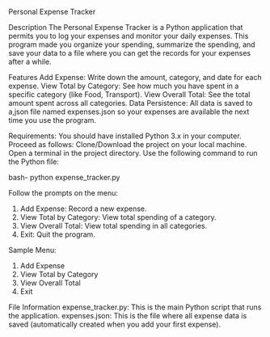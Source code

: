 Personal Expense Tracker

Description
The Personal Expense Tracker is a Python application that permits you to log your expenses and monitor your daily expenses. This program made you organize your spending, summarize the spending, and save your data to a file where you can get the records for your expenses after a while.

Features
Add Expense: Write down the amount, category, and date for each expense.
View Total by Category: See how much you have spent in a specific category (like Food, Transport).
View Overall Total: See the total amount spent across all categories.
Data Persistence: All data is saved to a,json file named expenses.json so your expenses are available the next time you use the program.


Requirements:
You should have installed Python 3.x in your computer.
Proceed as follows:
Clone/Download the project on your local machine.
Open a terminal in the project directory.
Use the following command to run the Python file:

bash-
python expense_tracker.py


Follow the prompts on the menu:

1. Add Expense: Record a new expense.
2. View Total by Category: View total spending of a category.
3. View Overall Total: View total spending in all categories.
4. Exit: Quit the program.

Sample Menu:
1. Add Expense
2. View Total by Category
3. View Overall Total
4. Exit

File Information
expense_tracker.py: This is the main Python script that runs the application.
expenses.json: This is the file where all expense data is saved (automatically created when you add your first expense). 
